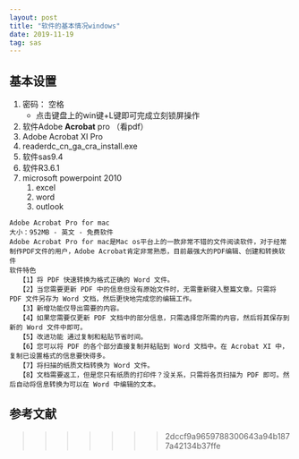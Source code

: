 ```yaml
---
layout: post
title: "软件的基本情况windows"
date: 2019-11-19
tag: sas
---
```






##  基本设置





1. 密码： 空格
   - 点击键盘上的win键+L键即可完成立刻锁屏操作
2. 软件Adobe **Acrobat** pro （看pdf）
3. Adobe Acrobat XI Pro
4. readerdc_cn_ga_cra_install.exe
5. 软件sas9.4
6. 软件R3.6.1
7. microsoft powerpoint 2010
   1. excel
   2. word
   3. outlook



```
Adobe Acrobat Pro for mac
大小：952MB - 英文 - 免费软件
Adobe Acrobat Pro for mac是Mac os平台上的一款非常不错的文件阅读软件，对于经常制作PDF文件的用户，Adobe Acrobat肯定非常熟悉，目前最强大的PDF编辑、创建和转换软件
软件特色
　　【1】将 PDF 快速转换为格式正确的 Word 文件。
　　【2】当您需要更新 PDF 中的信息但没有原始文件时，无需重新键入整篇文章。只需将 PDF 文件另存为 Word 文档，然后更快地完成您的编辑工作。
　　【3】新增功能仅导出需要的内容。
　　【4】如果您需要仅更新 PDF 文档中的部分信息，只需选择您所需的内容，然后将其保存到新的 Word 文件中即可。
　　【5】改进功能 通过复制和粘贴节省时间。
　　【6】您可以将 PDF 的各个部分直接复制并粘贴到 Word 文档中。在 Acrobat XI 中，复制已设置格式的信息要快得多。
　　【7】将扫描的纸质文档转换为 Word 文件。
　　【8】文档需要返工，但是您只有纸质的打印件？没关系，只需将各页扫描为 PDF 即可。然后自动将信息转换为可以在 Word 中编辑的文本。
```







## 参考文献

>>>>>>> 2dccf9a9659788300643a94b1877a42134b37ffe
